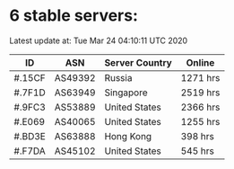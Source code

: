 # 6 stable servers:

Latest update at: Tue Mar 24 04:10:11 UTC 2020

| ID | ASN | Server Country | Online |
| -- | --- | -------------- | ------ |
| #.15CF | AS49392 | Russia | 1271 hrs |
| #.7F1D | AS63949 | Singapore | 2519 hrs |
| #.9FC3 | AS53889 | United States | 2366 hrs |
| #.E069 | AS40065 | United States | 1255 hrs |
| #.BD3E | AS63888 | Hong Kong | 398 hrs |
| #.F7DA | AS45102 | United States | 545 hrs |

